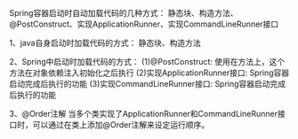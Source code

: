 Spring容器启动时自动加载代码的几种方式：
静态块、构造方法、@PostConstruct、实现ApplicationRunner、实现CommandLineRunner接口

1、java自身启动时加载代码的方式：
静态块、构造方法

2、Spring中启动时加载代码的方式：
(1)@PostConstruct: 使用在方法上，这个方法在对象依赖注入初始化之后执行
(2)实现ApplicationRunner接口: Spring容器启动完成后执行的功能
(3)实现CommandLineRunner接口: Spring容器启动完成后执行的功能

3、@Order注解
当多个类实现了ApplicationRunner和CommandLineRunner接口时，可以通过在类上添加@Order注解来设定运行顺序。
